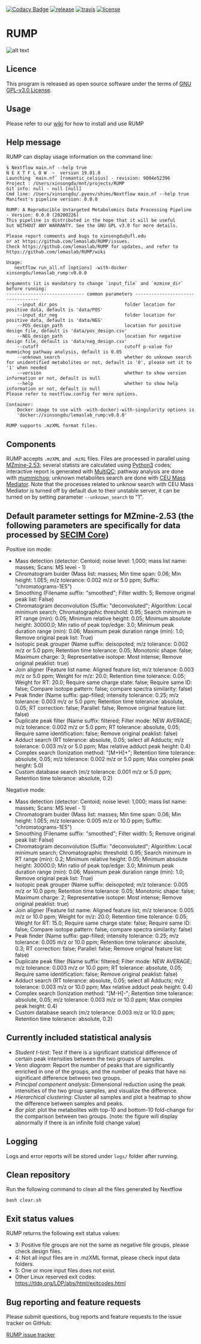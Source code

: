 [![Codacy Badge](https://api.codacy.com/project/badge/Grade/0b6bdc545b50439596d40f3917ef3aa6)](https://app.codacy.com/gh/lemaslab/RUMP?utm_source=github.com&utm_medium=referral&utm_content=lemaslab/RUMP&utm_campaign=Badge_Grade_Dashboard)
[![release](https://zenodo.org/badge/DOI/10.5281/zenodo.3774470.svg)](https://zenodo.org/record/3774470#.XqiOhBcnaL8)
[![travis](https://travis-ci.com/lemaslab/RUMP.svg?branch=master)](https://travis-ci.com/lemaslab/RUMP)
[![license](http://img.shields.io/badge/license-GNU-blue.svg)](https://github.com/lemaslab/RUMP/blob/master/LICENSE)

# RUMP

![alt text](https://github.com/lemaslab/RUMP/blob/master/figs/Metabolomics_Pipeline_V4.png)

## Licence

This program is released as open source software under the terms of [GNU GPL-v3.0 License](https://github.com/GalaxyDream/RUMP/blob/master/LICENSE).

## Usage
Please refer to our [wiki](https://github.com/lemaslab/RUMP/wiki) for how to install and use RUMP

## Help message

RUMP can display usage information on the command line:
```
$ Nextflow main.nf --help true
N E X T F L O W  ~  version 19.01.0
Launching `main.nf` [romantic_celsius] - revision: 9004e52396
Project : /Users/xinsongdu/mnt/projects/RUMP
Git info: null - null [null]
Cmd line: /Users/xinsongdu/.pyenv/shims/Nextflow main.nf --help true
Manifest's pipeline version: 0.0.0

RUMP: A Reproducible Untargeted Metabolomics Data Processing Pipeline - Version: 0.0.0 (20200226)
This pipeline is distributed in the hope that it will be useful
but WITHOUT ANY WARRANTY. See the GNU GPL v3.0 for more details.

Please report comments and bugs to xinsongdu@ufl.edu
or at https://github.com/lemaslab/RUMP/issues.
Check https://github.com/lemaslab/RUMP for updates, and refer to
https://github.com/lemaslab/RUMP/wiki

Usage:
   nextflow run_all.nf [options] -with-docker xinsongdu/lemaslab_rump:v0.0.0

Arguments (it is mandatory to change `input_file` and `mzmine_dir` before running:
----------------------------- common parameters ----------------------------------
    --input_dir_pos                         folder location for positive data, default is 'data/POS'
    --input_dir_neg                         folder location for positive data, default is 'data/NEG'
    --POS_design_path                       location for positive design file, default is 'data/pos_design.csv'
    --NEG_design_path                       location for negative design file, default is 'data/neg_design.csv'
    --cutoff                                cutoff p-value for mummichog pathway analysis, default is 0.05
    --unknown_search                        whether do unknown search for unidentified metabolites or not, default is '0', please set it to '1' when needed
    --version                               whether to show version information or not, default is null
    --help                                  whether to show help information or not, default is null
Please refer to nextflow.config for more options.

Container:
    Docker image to use with -with-docker|-with-singularity options is
    'docker://xinsongdu/lemaslab_rump:v0.0.0'

RUMP supports .mzXML format files.
```

## Components

RUMP accepts `.mzXML` and `.mzXL` files. Files are processed in parallel using [MZmine-2.53](http://mzmine.github.io/); several statists are calculated using [Python3](https://www.python.org/download/releases/3.0/) codes; interactive report is generated with [MultiQC](https://multiqc.info/); pathway analysis are done with [mummichog](http://mummichog.org/); unknown metabolites search are done with [CEU Mass Mediator](https://github.com/lzyacht/cmmr). Note that the processes related to unknow search with CEU Mass Mediator is turned off by default due to their unstable server, it can be turned on by setting parameter `--unknown_search` to "1".

## Default parameter settings for MZmine-2.53 (the following parameters are specifically for data processed by [SECIM Core](http://secim.ufl.edu/))

Positive ion mode:
-   Mass detection (detector: Centoid; noise level: 1,000; mass list name: masses; Scans: MS level - 1)
-   Chromatogram buider (Mass list: masses; Min time span: 0.06; Min height: 1.0E5; m/z tolerance: 0.002 m/z or 5.0 ppm; Suffix: "chromatograms-1E5")
-   Smoothing (Filename suffix: "smoothed"; Filter width: 5; Remove original peak list: False)
-   Chromatogram deconvolution (Suffix: "deconvoluted"; Algorithm: Local minimum search; Chromatographic threshold: 0.95; Search minimum in RT range (min): 0.05; Minimum relative height: 0.05; Minimum absolute height: 30000.0; Min ratio of peak top/edge: 3.0; Minimum peak duration range (min): 0.06; Maximum peak duration range (min): 1.0; Remove original peak list: True)
-   Isotopic peak grouper (Name suffix: deisopoted; m/z tolerance: 0.002 m/z or 5.0 ppm; Retention time tolerance: 0.05; Monotonic shape: false; Maximum charge: 3; Representative isotope: Most intense; Remove original peaklist: true)
-   Join aligner (Feature list name: Aligned feature list; m/z tolerance: 0.003 m/z or 5.0 ppm; Weight for m/z: 20.0; Retention time tolerance: 0.05; Weight for RT: 20.0; Require same charge state: false; Require same ID: false; Compare isotope pattern: false; compare spectra similarity: false)
-   Peak finder (Name suffix: gap-filled; intensity tolerance: 0.25; m/z tolerance: 0.003 m/z or 5.0 ppm; Retention time tolerance: absolute, 0.05; RT correction: false; Parallel: false; Remove original feature list: false)
-   Duplicate peak filter (Name suffix: filtered; Filter mode: NEW AVERAGE; m/z tolerance: 0.002 m/z or 5.0 ppm; RT tolerance: absolute, 0.05; Require same identification: false; Remove original peaklist: false)
-   Adduct search (RT tolerance: absolute, 0.05; select all Adducts; m/z tolerance: 0.003 m/z or 5.0 ppm; Max relative adduct peak height: 0.4)
-   Complex search (Ionization method: "[M+H]+"; Retention time tolerance: absolute, 0.05; m/z tolerance: 0.002 m/z or 5.0 ppm; Max complex peak height: 5.0)
-   Custom database search (m/z tolerance: 0.001 m/z or 5.0 ppm; Retention time tolerance: absolute, 0.2)

Negative mode:
-   Mass detection (detector: Centoid; noise level: 1,000; mass list name: masses; Scans: MS level - 1)
-   Chromatogram buider (Mass list: masses; Min time span: 0.06; Min height: 1.0E5; m/z tolerance: 0.005 m/z or 10.0 ppm; Suffix: "chromatograms-1E5")
-   Smoothing (Filename suffix: "smoothed"; Filter width: 5; Remove original peak list: False)
-   Chromatogram deconvolution (Suffix: "deconvoluted"; Algorithm: Local minimum search; Chromatographic threshold: 0.95; Search minimum in RT range (min): 0.2; Minimum relative height: 0.05; Minimum absolute height: 30000.0; Min ratio of peak top/edge: 3.0; Minimum peak duration range (min): 0.06; Maximum peak duration range (min): 1.0; Remove original peak list: True)
-   Isotopic peak grouper (Name suffix: deisopoted; m/z tolerance: 0.005 m/z or 10.0 ppm; Retention time tolerance: 0.05; Monotonic shape: false; Maximum charge: 2; Representative isotope: Most intense; Remove original peaklist: true)
-   Join aligner (Feature list name: Aligned feature list; m/z tolerance: 0.005 m/z or 10.0 ppm; Weight for m/z: 20.0; Retention time tolerance: 0.05; Weight for RT: 15.0; Require same charge state: false; Require same ID: false; Compare isotope pattern: false; compare spectra similarity: false)
-   Peak finder (Name suffix: gap-filled; intensity tolerance: 0.25; m/z tolerance: 0.005 m/z or 10.0 ppm; Retention time tolerance: absolute, 0.3; RT correction: false; Parallel: false; Remove original feature list: false)
-   Duplicate peak filter (Name suffix: filtered; Filter mode: NEW AVERAGE; m/z tolerance: 0.003 m/z or 10.0 ppm; RT tolerance: absolute, 0.05; Require same identification: false; Remove original peaklist: false)
-   Adduct search (RT tolerance: absolute, 0.05; select all Adducts; m/z tolerance: 0.003 m/z or 10.0 ppm; Max relative adduct peak height: 0.4)
-   Complex search (Ionization method: "[M-H]-"; Retention time tolerance: absolute, 0.05; m/z tolerance: 0.003 m/z or 10.0 ppm; Max complex peak height: 0.4)
-   Custom database search (m/z tolerance: 0.003 m/z or 10.0 ppm; Retention time tolerance: absolute, 0.2)

## Currently included statistical analysis

-   *Student t-test*: Test if there is a significant statistical difference of certain peak intensities between the two groups of samples.
-   *Venn diagram*: Report the number of peaks that are significantly enriched in one of the groups, and the number of peaks that have no significant difference between two groups.
-   *Principal component analysis*: Dimensional reduction using the peak intensities of the two group samples, and visualize the difference.
-   *Hierarchical clustering*: Cluster all samples and plot a heatmap to show the difference between samples and peaks.
-   *Bar plot*: plot the metabolites with top-10 and bottom-10 fold-change for the comparison between two groups. (note: the figure will display abnormally if there is an infinite fold change value)

## Logging

Logs and error reports will be stored under `logs/` folder after running.

## Clean repository

Run the following command to clean all the files generated by Nextflow
```
bash clear.sh
```

## Exit status values

RUMP returns the following exit status values:
-   3: Positive file groups are not the same as negative file groups, please check design files.
-   4: Not all input files are in .mzXML format, please check input data folders.
-   5: One or more input files does not exist.
-   Other Linux reserved exit codes: https://tldp.org/LDP/abs/html/exitcodes.html

## Bug reporting and feature requests

Please submit questions, bug reports and feature requests to the issue tracker on GitHub:

[RUMP issue tracker](https://github.com/lemaslab/RUMP/issues)